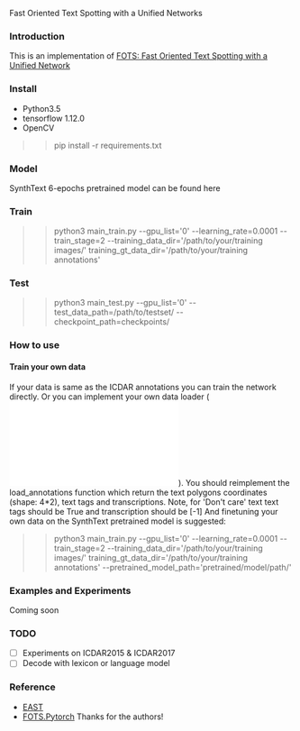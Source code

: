 Fast Oriented Text Spotting with a Unified Networks
### Introduction
This is an implementation of [FOTS: Fast Oriented Text Spotting with a Unified Network](https://arxiv.org/pdf/1801.01671.pdf)
### Install
+ Python3.5
+ tensorflow 1.12.0
+ OpenCV
>> pip install -r requirements.txt
### Model
SynthText 6-epochs pretrained model can be found here
### Train
>> python3 main_train.py --gpu_list='0' --learning_rate=0.0001 --train_stage=2 --training_data_dir='/path/to/your/training images/' training_gt_data_dir='/path/to/your/training annotations'
### Test
>> python3 main_test.py --gpu_list='0' --test_data_path=/path/to/testset/ --checkpoint_path=checkpoints/
### How to use
#### Train your own data
If your data is same as the ICDAR annotations you can train the network directly.
Or you can implement your own data loader (![reference](data_provider/ICDAR_loader.py)). You should reimplement the load_annotations function which return the text polygons coordinates (shape: 4*2), text tags and transcriptions.
Note, for 'Don't care' text text tags should be True and transcription should be [-1]
And finetuning your own data on the SynthText pretrained model is suggested:
>> python3 main_train.py --gpu_list='0' --learning_rate=0.0001 --train_stage=2 --training_data_dir='/path/to/your/training images/' training_gt_data_dir='/path/to/your/training annotations' --pretrained_model_path='pretrained/model/path/'
### Examples and Experiments
Coming soon
### TODO
- [ ] Experiments on ICDAR2015 & ICDAR2017
- [ ] Decode with lexicon or language model
### Reference
+ [EAST](https://github.com/argman/EAST)
+ [FOTS.Pytorch](https://github.com/jiangxiluning/FOTS.PyTorch)
Thanks for the authors!
